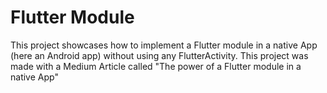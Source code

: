 # Flutter Module

This project showcases how to implement a Flutter module in a native App (here an Android app) without using any FlutterActivity.
This project was made with a Medium Article called "The power of a Flutter module in a native App"